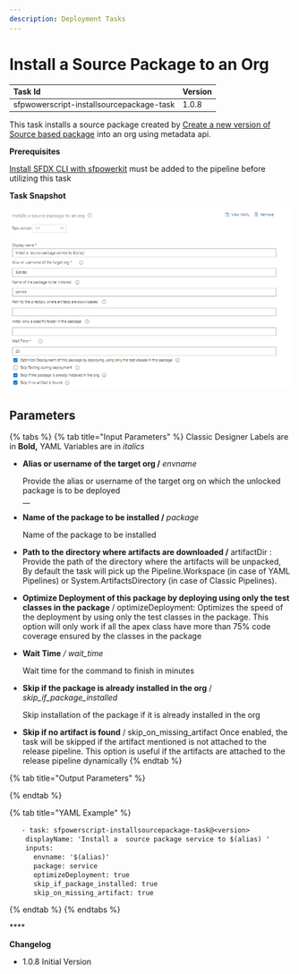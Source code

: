 ```yaml
---
description: Deployment Tasks
---
```


# Install a Source Package to an Org

| Task Id | Version |
| :--- | :--- |
| sfpwowerscript-installsourcepackage-task | 1.0.8 |

This task installs a source package created by [Create a new version of Source based package](https://dxatscale.gitbook.io/sfpowerscripts/azure-pipelines/task-specifications/packaging-tasks/create-source-based-package) into an org using metadata api.

**Prerequisites**

[Install SFDX CLI with sfpowerkit](../utility-tasks/install-sfdx-cli-with-sfpowerkit.md) must be added to the pipeline before utilizing this task

**Task Snapshot**

![Install a Source Package to an Org](../../../.gitbook/assets/image%20%283%29.png)

## Parameters

{% tabs %}
{% tab title="Input Parameters" %}
Classic Designer Labels are in **Bold,** YAML Variables are in _italics_

* **Alias or username of the target org /** _envname_

  Provide the alias or username of the target org on which the unlocked package is to be deployed  
  \_\_

* **Name of the package to be installed /** _package_

  Name of the package to be installed

* **Path to the directory where artifacts are downloaded /** artifactDir : Provide the path of the directory where the artifacts will be unpacked, By default the task will pick up the Pipeline.Workspace \(in case of YAML Pipelines\) or System.ArtifactsDirectory \(in case of Classic Pipelines\).
* **Optimize Deployment of this package by deploying using only the test classes in the package** / optimizeDeployment: Optimizes the speed of the deployment by using only the test classes in the package. This option will only work if all the apex class have more than 75% code coverage ensured by the classes in the package 
* **Wait Time** _/ wait\_time_

  Wait time for the command to finish in minutes

* **Skip if the package is already installed in the org** / _skip\_if\_package\_installed_

  Skip installation of the package if it is already installed in the org

* **Skip if no artifact is found** / skip\_on\_missing\_artifact Once enabled, the task will be skipped if the artifact mentioned is not attached to the release pipeline. This option is useful if the artifacts are attached to the release pipeline dynamically
{% endtab %}

{% tab title="Output Parameters" %}

{% endtab %}

{% tab title="YAML Example" %}
```text
   - task: sfpowerscript-installsourcepackage-task@<version>
    displayName: 'Install a  source package service to $(alias) '
    inputs:
      envname: '$(alias)'
      package: service
      optimizeDeployment: true
      skip_if_package_installed: true
      skip_on_missing_artifact: true
```
{% endtab %}
{% endtabs %}

\*\*\*\*

**Changelog**

* 1.0.8 Initial Version


